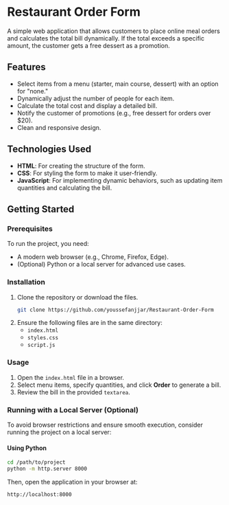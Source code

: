 # Restaurant Order Form

A simple web application that allows customers to place online meal orders and calculates the total bill dynamically. If the total exceeds a specific amount, the customer gets a free dessert as a promotion.

## Features

- Select items from a menu (starter, main course, dessert) with an option for "none."
- Dynamically adjust the number of people for each item.
- Calculate the total cost and display a detailed bill.
- Notify the customer of promotions (e.g., free dessert for orders over $20).
- Clean and responsive design.

## Technologies Used

- **HTML**: For creating the structure of the form.
- **CSS**: For styling the form to make it user-friendly.
- **JavaScript**: For implementing dynamic behaviors, such as updating item quantities and calculating the bill.

## Getting Started

### Prerequisites

To run the project, you need:
- A modern web browser (e.g., Chrome, Firefox, Edge).
- (Optional) Python or a local server for advanced use cases.

### Installation

1. Clone the repository or download the files.
   ```bash
   git clone https://github.com/youssefanjjar/Restaurant-Order-Form
   ```
3. Ensure the following files are in the same directory:
   - `index.html`
   - `styles.css`
   - `script.js`

### Usage

1. Open the `index.html` file in a browser.
2. Select menu items, specify quantities, and click **Order** to generate a bill.
3. Review the bill in the provided `textarea`.

### Running with a Local Server (Optional)

To avoid browser restrictions and ensure smooth execution, consider running the project on a local server:

#### Using Python
```bash
cd /path/to/project
python -m http.server 8000
```
Then, open the application in your browser at:

```bash
http://localhost:8000
```

